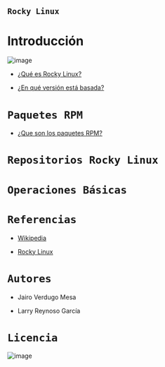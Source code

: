 ## `Rocky Linux` 

# Introducción

![image](https://user-images.githubusercontent.com/114906861/214279955-1ac2c065-8d2e-4b8b-91c9-944ad300af3d.png)

- [¿Qué es Rocky Linux?](linux/linux.md)

- [¿En qué versión está basada?](version/version.md)

# `Paquetes RPM` 

- [¿Que son los paquetes RPM?](rpm/rpm.md)


# `Repositorios Rocky Linux`


# `Operaciones Básicas`

# `Referencias`

- [Wikipedia](https://es.wikipedia.org/wiki/Rocky_Linux)

- [Rocky Linux](https://rockylinux.org)


# `Autores`

- Jairo Verdugo Mesa

- Larry Reynoso García

# `Licencia`

![image](https://user-images.githubusercontent.com/114906861/214280755-73c45fbd-cb4a-4492-b969-807a3cc50bd1.PNG)

